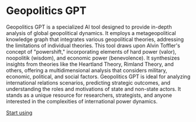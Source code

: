 # Geopolitics GPT

Geopolitics GPT is a specialized AI tool designed to provide in-depth analysis of global geopolitical dynamics. It employs a metageopolitical knowledge graph that integrates various geopolitical theories, addressing the limitations of individual theories. This tool draws upon Alvin Toffler's concept of "powershift," incorporating elements of hard power (valor), noopolitik (wisdom), and economic power (benevolence). It synthesizes insights from theories like the Heartland Theory, Rimland Theory, and others, offering a multidimensional analysis that considers military, economic, political, and social factors. Geopolitics GPT is ideal for analyzing international relations scenarios, predicting strategic outcomes, and understanding the roles and motivations of state and non-state actors. It stands as a unique resource for researchers, strategists, and anyone interested in the complexities of international power dynamics.

[Start using](https://chat.openai.com/g/g-noFRwbK6K)